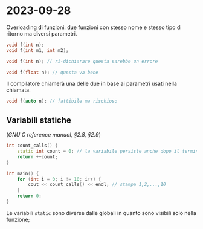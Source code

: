 # 2023-09-28

Overloading di funzioni: due funzioni con stesso nome e stesso tipo di ritorno ma diversi parametri.

```cpp
void f(int n);
void f(int m1, int m2);

void f(int n); // ri-dichiarare questa sarebbe un errore

void f(float n); // questa va bene
```

Il compilatore chiamerà una delle due in base ai parametri usati nella chiamata.

```cpp
void f(auto n); // fattibile ma rischioso
```

## Variabili statiche

(*GNU C reference manual, §2.8, §2.9*)

```cpp
int count_calls() {
    static int count = 0; // la variabile persiste anche dopo il termine della funzione
    return ++count;
}

int main() {
    for (int i = 0; i != 10; i++) {
        cout << count_calls() << endl; // stampa 1,2,...,10
    }
    return 0;
}
```

Le variabili `static` sono diverse dalle globali in quanto sono visibili solo nella funzione;
